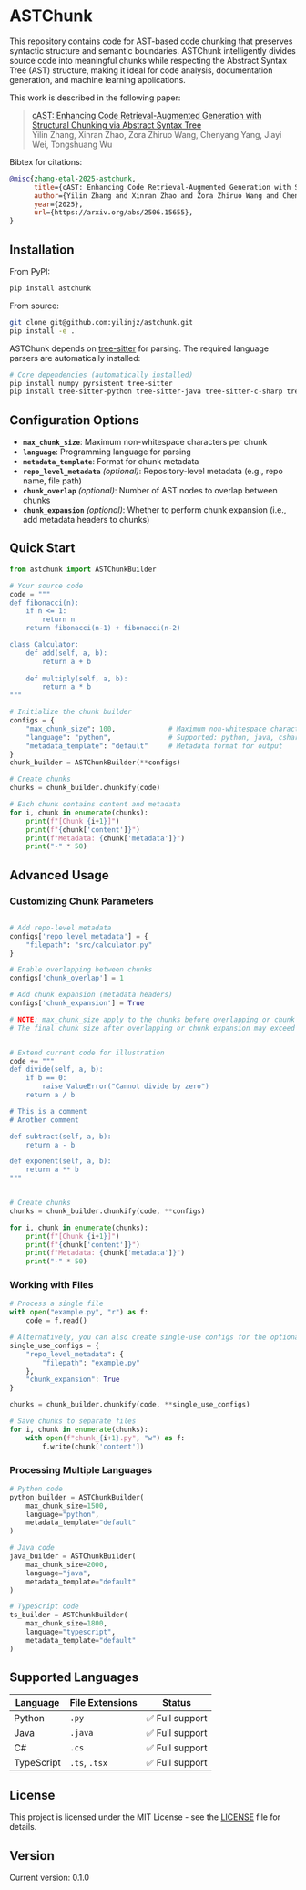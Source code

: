 # ASTChunk

This repository contains code for AST-based code chunking that preserves syntactic structure and semantic boundaries. ASTChunk intelligently divides source code into meaningful chunks while respecting the Abstract Syntax Tree (AST) structure, making it ideal for code analysis, documentation generation, and machine learning applications.

This work is described in the following paper:  
>[cAST: Enhancing Code Retrieval-Augmented Generation with Structural Chunking via Abstract Syntax Tree](https://arxiv.org/abs/2506.15655)    
> Yilin Zhang, Xinran Zhao, Zora Zhiruo Wang, Chenyang Yang, Jiayi Wei, Tongshuang Wu
<!--
> Conference/Journal, Year
-->

Bibtex for citations:
```bibtex
@misc{zhang-etal-2025-astchunk,
      title={cAST: Enhancing Code Retrieval-Augmented Generation with Structural Chunking via Abstract Syntax Tree}, 
      author={Yilin Zhang and Xinran Zhao and Zora Zhiruo Wang and Chenyang Yang and Jiayi Wei and Tongshuang Wu},
      year={2025},
      url={https://arxiv.org/abs/2506.15655}, 
}
```
<!--
Bibtex for citations:
```bibtex
@inproceedings{<citation_key>,
    title = "<Paper Title>",
    author = "<Authors>",
    booktitle = "<Conference>",
    year = "<Year>",
    url = "<URL>",
    pages = "<Pages>",
}
```
-->

<!--
## Features

- **Structure-aware chunking**: Respects AST boundaries to avoid breaking syntactic constructs
- **Multi-language support**: Python, Java, C#, and TypeScript
- **Configurable chunk sizes**: Based on non-whitespace character count for consistent sizing
- **Metadata preservation**: Maintains file paths, line numbers, and AST context
- **Overlapping support**: Optional overlapping between chunks for better context
- **Efficient processing**: O(1) chunk size lookup with preprocessing
-->

## Installation

From PyPI:
```bash
pip install astchunk
```

From source:
```bash
git clone git@github.com:yilinjz/astchunk.git
pip install -e .
```

ASTChunk depends on [tree-sitter](https://tree-sitter.github.io/tree-sitter/) for parsing. The required language parsers are automatically installed:

```bash
# Core dependencies (automatically installed)
pip install numpy pyrsistent tree-sitter
pip install tree-sitter-python tree-sitter-java tree-sitter-c-sharp tree-sitter-typescript
```

## Configuration Options

- **`max_chunk_size`**: Maximum non-whitespace characters per chunk
- **`language`**: Programming language for parsing
- **`metadata_template`**: Format for chunk metadata
- **`repo_level_metadata`** *(optional)*: Repository-level metadata (e.g., repo name, file path)
- **`chunk_overlap`** *(optional)*: Number of AST nodes to overlap between chunks
- **`chunk_expansion`** *(optional)*: Whether to perform chunk expansion (i.e., add metadata headers to chunks)

## Quick Start

```python
from astchunk import ASTChunkBuilder

# Your source code
code = """
def fibonacci(n):
    if n <= 1:
        return n
    return fibonacci(n-1) + fibonacci(n-2)

class Calculator:
    def add(self, a, b):
        return a + b
    
    def multiply(self, a, b):
        return a * b
"""

# Initialize the chunk builder
configs = {
    "max_chunk_size": 100,             # Maximum non-whitespace characters per chunk
    "language": "python",              # Supported: python, java, csharp, typescript, yaml, bash, json, xml
    "metadata_template": "default"     # Metadata format for output
}
chunk_builder = ASTChunkBuilder(**configs)

# Create chunks
chunks = chunk_builder.chunkify(code)

# Each chunk contains content and metadata
for i, chunk in enumerate(chunks):
    print(f"[Chunk {i+1}]")
    print(f"{chunk['content']}")
    print(f"Metadata: {chunk['metadata']}")
    print("-" * 50)
```

## Advanced Usage

### Customizing Chunk Parameters

```python

# Add repo-level metadata
configs['repo_level_metadata'] = {
    "filepath": "src/calculator.py"
}

# Enable overlapping between chunks
configs['chunk_overlap'] = 1

# Add chunk expansion (metadata headers)
configs['chunk_expansion'] = True

# NOTE: max_chunk_size apply to the chunks before overlapping or chunk expansion.
# The final chunk size after overlapping or chunk expansion may exceed max_chunk_size.


# Extend current code for illustration
code += """
def divide(self, a, b):
    if b == 0:
        raise ValueError("Cannot divide by zero")
    return a / b

# This is a comment
# Another comment

def subtract(self, a, b):
    return a - b

def exponent(self, a, b):
    return a ** b
"""


# Create chunks
chunks = chunk_builder.chunkify(code, **configs)

for i, chunk in enumerate(chunks):
    print(f"[Chunk {i+1}]")
    print(f"{chunk['content']}")
    print(f"Metadata: {chunk['metadata']}")
    print("-" * 50)
```

### Working with Files

```python
# Process a single file
with open("example.py", "r") as f:
    code = f.read()

# Alternatively, you can also create single-use configs for the optional arguments for each chunkify() call
single_use_configs = {
    "repo_level_metadata": {
        "filepath": "example.py"
    },
    "chunk_expansion": True
}

chunks = chunk_builder.chunkify(code, **single_use_configs)

# Save chunks to separate files
for i, chunk in enumerate(chunks):
    with open(f"chunk_{i+1}.py", "w") as f:
        f.write(chunk['content'])
```

### Processing Multiple Languages

```python
# Python code
python_builder = ASTChunkBuilder(
    max_chunk_size=1500,
    language="python",
    metadata_template="default"
)

# Java code  
java_builder = ASTChunkBuilder(
    max_chunk_size=2000,
    language="java", 
    metadata_template="default"
)

# TypeScript code
ts_builder = ASTChunkBuilder(
    max_chunk_size=1800,
    language="typescript",
    metadata_template="default"
)
```

<!-- ### Metadata Templates

Different metadata templates for various use cases:

```python
# For repoeval
repoeval_builder = ASTChunkBuilder(
    max_chunk_size=2000,
    language="python",
    metadata_template="coderagbench-repoeval"
)

# For swebench-lite
swebench_builder = ASTChunkBuilder(
    max_chunk_size=2000,
    language="python",
    metadata_template="coderagbench-swebench-lite"
)
``` -->

<!-- ## Core Functions

### Preprocessing Functions

```python
from astchunk.preprocessing import preprocess_nws_count, get_nws_count, ByteRange

# Preprocess code for efficient size calculation
code_bytes = code.encode('utf-8')
nws_cumsum = preprocess_nws_count(code_bytes)

# Get non-whitespace character count for any byte range
byte_range = ByteRange(0, 100)  # First 100 bytes
char_count = get_nws_count(nws_cumsum, byte_range)
```

### Direct AST Processing

```python
from astchunk.astnode import ASTNode
from astchunk.astchunk import ASTChunk

# Work directly with AST nodes and chunks for custom processing
# (See API documentation for detailed usage)
``` -->

## Supported Languages

| Language   | File Extensions | Status |
|------------|----------------|---------|
| Python     | `.py`          | ✅ Full support |
| Java       | `.java`        | ✅ Full support |
| C#         | `.cs`          | ✅ Full support |
| TypeScript | `.ts`, `.tsx`  | ✅ Full support |

<!-- ## Contributing

We welcome contributions! Please see our [contributing guidelines](<CONTRIBUTING_URL>) for details. -->

## License

This project is licensed under the MIT License - see the [LICENSE](LICENSE) file for details.

## Version

Current version: 0.1.0
